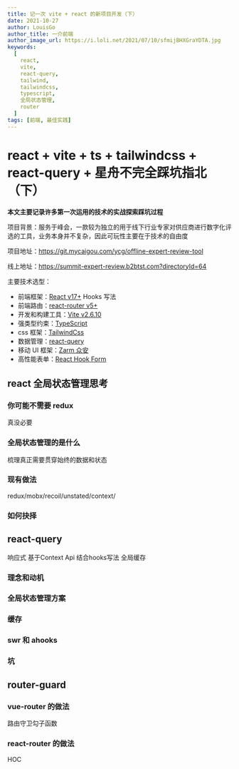 ```yaml
---
title: 记一次 vite + react 的新项目开发（下）
date: 2021-10-27
author: LouisGo
author_title: 一介前端
author_image_url: https://i.loli.net/2021/07/10/sfmijBHXGraYDTA.jpg
keywords:
  [
    react,
    vite,
    react-query,
    tailwind,
    tailwindcss,
    typescript,
    全局状态管理,
    router
  ]
tags: [前端, 最佳实践]
---
```


# react + vite + ts + tailwindcss + react-query + 星舟不完全踩坑指北（下）

**本文主要记录许多第一次运用的技术的实战探索踩坑过程**

项目背景：服务于峰会，一款较为独立的用于线下行业专家对供应商进行数字化评选的工具，业务本身并不复杂，因此可玩性主要在于技术的自由度

项目地址：https://git.mycaigou.com/ycg/offline-expert-review-tool

线上地址：https://summit-expert-review.b2btst.com?directoryId=64

主要技术选型：

- 前端框架：[React v17+](https://reactjs.org/) Hooks 写法
- 前端路由：[react-router v5+](https://reactrouter.com/web/guides/quick-start)
- 开发和构建工具：[Vite v2.6.10](https://cn.vitejs.dev/)
- 强类型约束：[TypeScript](https://www.typescriptlang.org/)
- css 框架：[TailwindCss](https://www.tailwindcss.cn/)
- 数据管理：[react-query](https://react-query.tanstack.com/)
- 移动 UI 框架：[Zarm 众安](https://zarm.design/#/docs/introduce)
- 高性能表单：[React Hook Form](https://www.react-hook-form.com/)

## react 全局状态管理思考

### 你可能不需要 redux

真没必要

### 全局状态管理的是什么

梳理真正需要贯穿始终的数据和状态

### 现有做法

redux/mobx/recoil/unstated/context/

### 如何抉择

## react-query

响应式
基于Context Api
结合hooks写法
全局缓存

### 理念和动机

### 全局状态管理方案

### 缓存

### swr 和 ahooks

### 坑

## router-guard

### vue-router 的做法

路由守卫勾子函数
### react-router 的做法

HOC